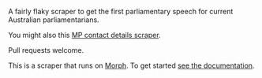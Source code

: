 A fairly flaky scraper to get the first parliamentary speech for current Australian parliamentarians.

You might also this [MP contact details scraper](https://morph.io/openaustralia/aus_mp_contact_details).

Pull requests welcome.

This is a scraper that runs on [Morph](https://morph.io). To get started [see the documentation](https://morph.io/documentation).
